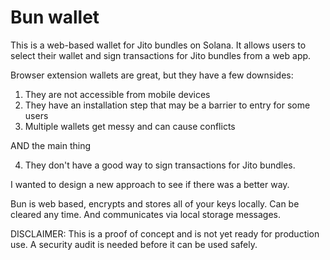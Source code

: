 # Bun wallet

This is a web-based wallet for Jito bundles on Solana. It allows users to select their wallet and sign transactions for Jito bundles from a web app.

Browser extension wallets are great, but they have a few downsides:

1. They are not accessible from mobile devices
2. They have an installation step that may be a barrier to entry for some users
3. Multiple wallets get messy and can cause conflicts

AND the main thing

4. They don't have a good way to sign transactions for Jito bundles.

I wanted to design a new approach to see if there was a better way.

Bun is web based, encrypts and stores all of your keys locally. Can be cleared any time. And communicates via local storage messages.

DISCLAIMER: This is a proof of concept and is not yet ready for production use. A security audit is needed before it can be used safely.

